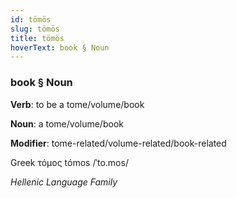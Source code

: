```yaml
---
id: tömös
slug: tömös
title: tömös
hoverText: book § Noun
---
```


### book § Noun

**Verb**: to be a tome/volume/book

**Noun**: a tome/volume/book

**Modifier**: tome-related/volume-related/book-related

Greek τόμος tómos /ˈto.mos/

*Hellenic Language Family*